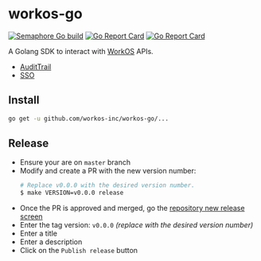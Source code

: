 # workos-go

[![Semaphore Go build](https://workos.semaphoreci.com/badges/workos-go.svg)](https://workos.semaphoreci.com/projects/workos-go)
[![Go Report Card](https://goreportcard.com/badge/github.com/workos-inc/workos-go)](https://goreportcard.com/report/github.com/workos-inc/workos-go)
[![Go Report Card](https://img.shields.io/badge/dev-reference-007d9c?logo=go&logoColor=white&style=flat)](https://pkg.go.dev/github.com/workos-inc/workos-go?tab=subdirectories)

A Golang SDK to interact with [WorkOS](https://workos.com) APIs.

- [AuditTrail](https://github.com/workos-inc/workos-go/tree/master/pkg/audittrail)
- [SSO](https://github.com/workos-inc/workos-go/tree/master/pkg/sso)

## Install

```sh
go get -u github.com/workos-inc/workos-go/...
```

## Release

- Ensure your are on `master` branch
- Modify and create a PR with the new version number:
  ```sh
  # Replace v0.0.0 with the desired version number.
  $ make VERSION=v0.0.0 release
  ```
- Once the PR is approved and merged, go the [repository new release screen](https://github.com/workos-inc/workos-go/releases/new)
- Enter the tag version: `v0.0.0` _(replace with the desired version number)_
- Enter a title
- Enter a description
- Click on the `Publish release` button
